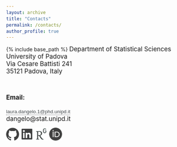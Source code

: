 ```yaml
---
layout: archive
title: "Contacts"
permalink: /contacts/
author_profile: true
---
```


{% include base_path %}
<font style="font-size:17px">
Department of Statistical Sciences <br/>
University of Padova<br/>
Via Cesare Battisti 241 <br>
35121 Padova, Italy<br/>

<br>


<b>Email:</b> <br>
<textarea id="clip" style="position: absolute; left: 100px; top: -100px;">Test</textarea>
<div class="tooltip">
<button id="copyButton">laura.dangelo.1@phd.unipd.it </button>
<span class="tooltiptext"> Copy to clipboard </span>
</div> 
<br/>
dangelo@stat.unipd.it
</font>

<br/>

[<img src="../images/github_gray.png" width="35">](https://github.com/laura-dangelo)
[<img src="../images/linkedin_gray.png" width="35">](https://www.linkedin.com/in/laura-dangelo/)
[<img src="../images/rg_gray.png" width="35">](https://www.researchgate.net/profile/Laura_Dangelo)
[<img src="../images/orcid_gray.png" width="35">](https://orcid.org/0000-0001-5034-7414)

<style>
button {
  background: none!important;
  border: none;
  padding: 0!important;
  color: #44494d;
  text-decoration-color: #44494d;
  /*optional
  font-family: arial, sans-serif;
  input has OS specific font-family
  cursor: pointer; */
}
</style>


<script>
document.getElementById('copyButton').addEventListener('click', function() {
  var ta = document.getElementById('clip');
  ta.innerHTML = "laura.dangelo.1@phd.unipd.it";
  ta.focus();
  ta.select();
  console.log(document.execCommand('copy'));
});
</script>

 <style>
/* Tooltip container */
.tooltip {
  position: relative;
  display: inline-block;
  border-bottom: 1px dotted #44494d; /* If you want dots under the hoverable text */
}

/* Tooltip text */
.tooltip .tooltiptext {
  visibility: hidden;
  width: 120px;
  bottom: 100%;
  left: 50%;
  margin-left: -60px;
  position: absolute;
  z-index: 1;

  background-color: #44494d;
  color: #fff;
  text-align: center;
  padding: 5px 0;
  border-radius: 6px;
  font-size: 16px;
}

.tooltip .tooltiptext::after {
  content: " ";
  position: absolute;
  top: 100%; /* At the bottom of the tooltip */
  left: 50%;
  margin-left: -5px;
  border-width: 5px;
  border-style: solid;
  border-color: #44494d transparent transparent transparent;
}

/* Show the tooltip text when you mouse over the tooltip container */
.tooltip:hover .tooltiptext {
  visibility: visible;
}
</style>
